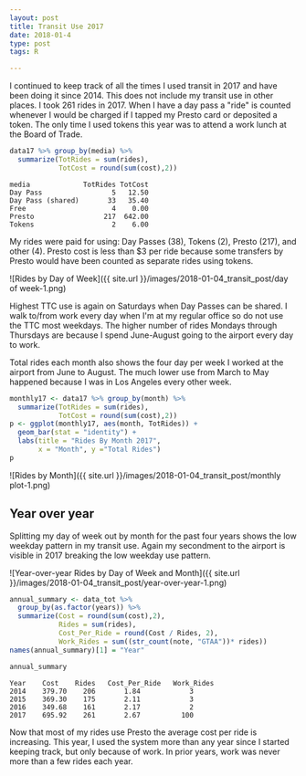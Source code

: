 ```yaml
---
layout: post
title: Transit Use 2017
date: 2018-01-4
type: post
tags: R

---
```


I continued to keep track of all the times I used transit in 2017 and have been doing it since 2014. This does not include my transit use in other places. I took 261 rides in 2017. When I have a day pass a "ride" is counted whenever I would be charged if I tapped my Presto card or deposited a token. The only time I used tokens this year was to attend a work lunch at the Board of Trade.

```r
data17 %>% group_by(media) %>%
  summarize(TotRides = sum(rides), 
            TotCost = round(sum(cost),2))
```

```
media             TotRides TotCost
Day Pass                 5   12.50 
Day Pass (shared)       33   35.40 
Free                     4    0.00   
Presto                 217  642.00   
Tokens                   2    6.00
```

My rides were paid for using: Day Passes (38), Tokens (2), Presto (217), and other (4). Presto cost is less than $3 per ride because some transfers by Presto would have been counted as separate rides using tokens.

![Rides by Day of Week]({{ site.url }}/images/2018-01-04_transit_post/day of week-1.png)<!-- -->

Highest TTC use is again on Saturdays when Day Passes can be shared. I walk to/from work every day when I'm at my regular office so do not use the TTC most weekdays. The higher number of rides Mondays through Thursdays are because I spend June-August going to the airport every day to work.

Total rides each month also shows the four day per week I worked at the airport from June to August. The much lower use from March to May happened because I was in Los Angeles every other week.

```r
monthly17 <- data17 %>% group_by(month) %>%
  summarize(TotRides = sum(rides), 
  			TotCost = round(sum(cost),2))
p <- ggplot(monthly17, aes(month, TotRides)) + 
  geom_bar(stat = "identity") + 
  labs(title = "Rides By Month 2017", 
  	   x = "Month", y ="Total Rides")
p
```

![Rides by Month]({{ site.url }}/images/2018-01-04_transit_post/monthly plot-1.png)<!-- -->

## Year over year
Splitting my day of week out by month for the past four years shows the low weekday pattern in my transit use. Again my secondment to the airport is visible in 2017 breaking the low weekday use pattern.

![Year-over-year Rides by Day of Week and Month]({{ site.url }}/images/2018-01-04_transit_post/year-over-year-1.png)<!-- -->

```r
annual_summary <- data_tot %>%
  group_by(as.factor(years)) %>%
  summarize(Cost = round(sum(cost),2), 
            Rides = sum(rides), 
            Cost_Per_Ride = round(Cost / Rides, 2),
            Work_Rides = sum((str_count(note, "GTAA"))* rides))
names(annual_summary)[1] = "Year"

annual_summary
```

```
Year	Cost 	Rides	Cost_Per_Ride	Work_Rides
2014	379.70    206		1.84          	3
2015   	369.30	  175		2.11          	3
2016    349.68	  161		2.17          	2
2017    695.92	  261		2.67          100
```

Now that most of my rides use Presto the average cost per ride is increasing. This year, I used the system more than any year since I started keeping track, but only because of work. In prior years, work was never more than a few rides each year.

